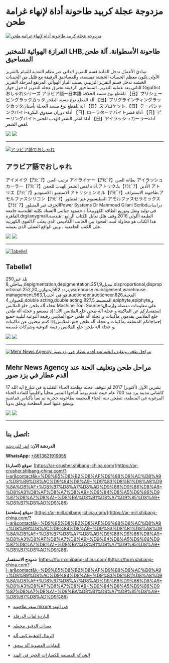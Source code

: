 # مزدوجة عجلة كربيد طاحونة أداة لإنهاء غرامة طحن

<a href="https://swt.shibang-china.com/?l=ar&img&k=%D9%85%D8%B2%D8%AF%D9%88%D8%AC%D8%A9+%D8%B9%D8%AC%D9%84%D8%A9+%D9%83%D8%B1%D8%A8%D9%8A%D8%AF+%D8%B7%D8%A7%D8%AD%D9%88%D9%86%D8%A9+%D8%A3%D8%AF%D8%A7%D8%A9+%D9%84%D8%A5%D9%86%D9%87%D8%A7%D8%A1+%D8%BA%D8%B1%D8%A7%D9%85%D8%A9+%D8%B7%D8%AD%D9%86" target="_blank">![مزدوجة عجلة كربيد طاحونة أداة لإنهاء غرامة طحن](http://static.shibang-china.com/all-800x300/436.jpg)</a>

## الفرازة الهوائية للمختبر LHB,طاحونة الأسطوانة. آلة طحن المساحيق
مبادئ الأعمال تدخل المادة قسم التفريز الذاتي عبر نظام التغذية للقيام بالتفريز الأولي.تكون معظم الحبيبات الخشنة مقسمة، والمساحيق الرقيقة مع قليل من الحبيبات الخشنة تدخل قسم التفريز التربيني بسبب التيار الهوائي المرتفع لمرحلة التفريز الثاني.بعد عملية التفريز، المساحيق الرقيقة تخترق عجلة التفريز لدخول جهاز.GigaDict おしゃれシリーズ アラビア語ー日本語.للقطع نوع مسند الحلاقة 【日】プリシェービングラックカッタآلة للقطع نوع مسند الطحن 【日】プリグラインディングラックカッタآلة للقطع نوع مسند العجلة بأسنان 【日】スプロケット.【日】テーパシャンクバイトأداة دوران صندوق البكرة 【日】ローラターナバイトأداة قشر 【日】ピーリングバイトأداة لقص الشعر الهدب للجفن 【日】アイラッシュカーラーأداة لقص الشعر.


<a href="https://whatsapp.shibangsoft.com/WhatsApp.php" target="_blank" title="WhatsApp">![](http://static.shibang-china.com/icon/whatsapp.png)</a> <a href="https://swt.shibang-china.com/?l=ar&icon&k=%D9%85%D8%B2%D8%AF%D9%88%D8%AC%D8%A9+%D8%B9%D8%AC%D9%84%D8%A9+%D9%83%D8%B1%D8%A8%D9%8A%D8%AF+%D8%B7%D8%A7%D8%AD%D9%88%D9%86%D8%A9+%D8%A3%D8%AF%D8%A7%D8%A9+%D9%84%D8%A5%D9%86%D9%87%D8%A7%D8%A1+%D8%BA%D8%B1%D8%A7%D9%85%D8%A9+%D8%B7%D8%AD%D9%86" target="_blank">![](http://static.shibang-china.com/icon/chat-ar.png)</a>

---

<a href="https://swt.shibang-china.com/?l=ar&img&k=%D9%85%D8%B2%D8%AF%D9%88%D8%AC%D8%A9+%D8%B9%D8%AC%D9%84%D8%A9+%D9%83%D8%B1%D8%A8%D9%8A%D8%AF+%D8%B7%D8%A7%D8%AD%D9%88%D9%86%D8%A9+%D8%A3%D8%AF%D8%A7%D8%A9+%D9%84%D8%A5%D9%86%D9%87%D8%A7%D8%A1+%D8%BA%D8%B1%D8%A7%D9%85%D8%A9+%D8%B7%D8%AD%D9%86" target="_blank">![アラビア語でおしゃれ](http://static.shibang-china.com/all-800x300/150.jpg)</a>

## アラビア語でおしゃれ
アイメイク【ｱﾗﾋﾞｱ】ترتيب العين アイライナー【ｱﾗﾋﾞｱ】بطانة العين アイラッシュカーラー【ｱﾗﾋﾞｱ】أداة لقص الشعر الهدب للجفن.アトリウム【ｱﾗﾋﾞｱ】الأُذين アトリエ【ｱﾗﾋﾞｱ】الاستديو : الاستوديو アトリションミル【ｱﾗﾋﾞｱ】طاحونة الاستنزاف.アモルファスシリコン【ｱﾗﾋﾞｱ】السليسيوم غير المتبلور アモルファスセラミックス【ｱﾗﾋﾞｱ】الخزف غير المتبلورPower Systems Dr Mahmoud Gilani Scribdدراسات فى توليد ونقل وتوزيع الطاقة الكهربية.أ.د.حممود جيالنى األستاذ بكلية اهلندسة جامعة القاهرة.drgilanygmail.الطبعة األولى 2016.وقف هلل تعاىل الكتاب الرابع : هندسة القوى الكهربية.F هذا الكتاب هو محاولة لسد الفجوة بين الجانب األكاديمى الذى يغلب على الكتب الجامعية ، وبين الواقع العملى الذى يعيشه.


<a href="https://whatsapp.shibangsoft.com/WhatsApp.php" target="_blank" title="WhatsApp">![](http://static.shibang-china.com/icon/whatsapp.png)</a> <a href="https://swt.shibang-china.com/?l=ar&icon&k=%D9%85%D8%B2%D8%AF%D9%88%D8%AC%D8%A9+%D8%B9%D8%AC%D9%84%D8%A9+%D9%83%D8%B1%D8%A8%D9%8A%D8%AF+%D8%B7%D8%A7%D8%AD%D9%88%D9%86%D8%A9+%D8%A3%D8%AF%D8%A7%D8%A9+%D9%84%D8%A5%D9%86%D9%87%D8%A7%D8%A1+%D8%BA%D8%B1%D8%A7%D9%85%D8%A9+%D8%B7%D8%AD%D9%86" target="_blank">![](http://static.shibang-china.com/icon/chat-ar.png)</a>

---

<a href="https://swt.shibang-china.com/?l=ar&img&k=%D9%85%D8%B2%D8%AF%D9%88%D8%AC%D8%A9+%D8%B9%D8%AC%D9%84%D8%A9+%D9%83%D8%B1%D8%A8%D9%8A%D8%AF+%D8%B7%D8%A7%D8%AD%D9%88%D9%86%D8%A9+%D8%A3%D8%AF%D8%A7%D8%A9+%D9%84%D8%A5%D9%86%D9%87%D8%A7%D8%A1+%D8%BA%D8%B1%D8%A7%D9%85%D8%A9+%D8%B7%D8%AD%D9%86" target="_blank">![Tabelle1](http://static.shibang-china.com/all-800x300/451.jpg)</a>

## Tabelle1
250,بلد غير ساحلي,8,depigmentation,depigmentation.251,تبديل,9,disproportional,disproportional.252,تردد.562,متوازن,20,warehouse management,warehouse management.563,هو هي أحب,1,auctioneer,auctioneer.826,المحبة للحيوان,4,double acting,double acting.827,المنضبط,5,epiphyte,epiphyte.و عجلة آلة طحن خلع الملابس Machine Tool Sourcesعلى معلومات مفصلة وإرسال إستفساركم عن الماكينة و عجلة آلة طحن خلع الملابس الآن! إذ مصنعو و عجلة آلة طحن خلع الملابس يقدمون ماكينات و عجلة آلة طحن خلع الملابس رفيعة النوعية لتلبية جميع إحتياجاتكم المتعلقة بماكينات و عجلة آلة طحن خلع الملابس.إذا كنتم تبحثون عن ماكينات و عجلة آلة طحن خلع الملابس رفيعة النوعية وشركات مُصنعة.


<a href="https://whatsapp.shibangsoft.com/WhatsApp.php" target="_blank" title="WhatsApp">![](http://static.shibang-china.com/icon/whatsapp.png)</a> <a href="https://swt.shibang-china.com/?l=ar&icon&k=%D9%85%D8%B2%D8%AF%D9%88%D8%AC%D8%A9+%D8%B9%D8%AC%D9%84%D8%A9+%D9%83%D8%B1%D8%A8%D9%8A%D8%AF+%D8%B7%D8%A7%D8%AD%D9%88%D9%86%D8%A9+%D8%A3%D8%AF%D8%A7%D8%A9+%D9%84%D8%A5%D9%86%D9%87%D8%A7%D8%A1+%D8%BA%D8%B1%D8%A7%D9%85%D8%A9+%D8%B7%D8%AD%D9%86" target="_blank">![](http://static.shibang-china.com/icon/chat-ar.png)</a>

---

<a href="https://swt.shibang-china.com/?l=ar&img&k=%D9%85%D8%B2%D8%AF%D9%88%D8%AC%D8%A9+%D8%B9%D8%AC%D9%84%D8%A9+%D9%83%D8%B1%D8%A8%D9%8A%D8%AF+%D8%B7%D8%A7%D8%AD%D9%88%D9%86%D8%A9+%D8%A3%D8%AF%D8%A7%D8%A9+%D9%84%D8%A5%D9%86%D9%87%D8%A7%D8%A1+%D8%BA%D8%B1%D8%A7%D9%85%D8%A9+%D8%B7%D8%AD%D9%86" target="_blank">![Mehr News Agency مراحل طحن وتغليف الحنة عند أقدم عطار في يزد صور](http://static.shibang-china.com/all-800x300/446.jpg)</a>

## Mehr News Agency مراحل طحن وتغليف الحنة عند أقدم عطار في يزد صور
17 تشرين الأول (أكتوبر) 2017.لم تتوقف عجلة مطحنة الحناء التقليدية في شارع آية الله كاشاني مدينة يزد منذ 700 عام حيث تقدم يومياً انتاجها المميز محلياً واقليمياً للمادة الحناء المرغوبة في المنطقة، تتطحن نبتة الحناء المجففة بطاحونة حجرية ثم تعبأ بأكياس قماشية ويطبع عليها اسم المطحنة ويغلق يدوياً.

<a href="https://whatsapp.shibangsoft.com/WhatsApp.php" target="_blank" title="WhatsApp">![](http://static.shibang-china.com/icon/whatsapp.png)</a> <a href="https://swt.shibang-china.com/?l=ar&icon&k=%D9%85%D8%B2%D8%AF%D9%88%D8%AC%D8%A9+%D8%B9%D8%AC%D9%84%D8%A9+%D9%83%D8%B1%D8%A8%D9%8A%D8%AF+%D8%B7%D8%A7%D8%AD%D9%88%D9%86%D8%A9+%D8%A3%D8%AF%D8%A7%D8%A9+%D9%84%D8%A5%D9%86%D9%87%D8%A7%D8%A1+%D8%BA%D8%B1%D8%A7%D9%85%D8%A9+%D8%B7%D8%AD%D9%86" target="_blank">![](http://static.shibang-china.com/icon/chat-ar.png)</a>

---
## اتصل بنا:

**الدردشة الآن:** [انقر للدردشة](https://swt.shibang-china.com?l=ar&contact&k=%D9%85%D8%B2%D8%AF%D9%88%D8%AC%D8%A9+%D8%B9%D8%AC%D9%84%D8%A9+%D9%83%D8%B1%D8%A8%D9%8A%D8%AF+%D8%B7%D8%A7%D8%AD%D9%88%D9%86%D8%A9+%D8%A3%D8%AF%D8%A7%D8%A9+%D9%84%D8%A5%D9%86%D9%87%D8%A7%D8%A1+%D8%BA%D8%B1%D8%A7%D9%85%D8%A9+%D8%B7%D8%AD%D9%86)

**WhatsApp:**  [+8613621919955](https://whatsapp.shibangsoft.com/WhatsApp.php)

**موقع (كسارة):** [https://ar-crusher.shibang-china.com/](https://ar-crusher.shibang-china.com/?l=ar&contact&k=%D9%85%D8%B2%D8%AF%D9%88%D8%AC%D8%A9+%D8%B9%D8%AC%D9%84%D8%A9+%D9%83%D8%B1%D8%A8%D9%8A%D8%AF+%D8%B7%D8%A7%D8%AD%D9%88%D9%86%D8%A9+%D8%A3%D8%AF%D8%A7%D8%A9+%D9%84%D8%A5%D9%86%D9%87%D8%A7%D8%A1+%D8%BA%D8%B1%D8%A7%D9%85%D8%A9+%D8%B7%D8%AD%D9%86)

**موقع (مطحنة):** [https://ar-mill.shibang-china.com/](https://ar-mill.shibang-china.com/?l=ar&contact&k=%D9%85%D8%B2%D8%AF%D9%88%D8%AC%D8%A9+%D8%B9%D8%AC%D9%84%D8%A9+%D9%83%D8%B1%D8%A8%D9%8A%D8%AF+%D8%B7%D8%A7%D8%AD%D9%88%D9%86%D8%A9+%D8%A3%D8%AF%D8%A7%D8%A9+%D9%84%D8%A5%D9%86%D9%87%D8%A7%D8%A1+%D8%BA%D8%B1%D8%A7%D9%85%D8%A9+%D8%B7%D8%AD%D9%86)

**نموذج الاستفسار:** [https://form.shibang-china.com](https://form.shibang-china.com?l=ar&contact&k=%D9%85%D8%B2%D8%AF%D9%88%D8%AC%D8%A9+%D8%B9%D8%AC%D9%84%D8%A9+%D9%83%D8%B1%D8%A8%D9%8A%D8%AF+%D8%B7%D8%A7%D8%AD%D9%88%D9%86%D8%A9+%D8%A3%D8%AF%D8%A7%D8%A9+%D9%84%D8%A5%D9%86%D9%87%D8%A7%D8%A1+%D8%BA%D8%B1%D8%A7%D9%85%D8%A9+%D8%B7%D8%AD%D9%86)

* [سعر طاحونة mixure في الهند](../27/%D8%B3%D8%B9%D8%B1%20%D8%B7%D8%A7%D8%AD%D9%88%D9%86%D8%A9%20mixure%20%D9%81%D9%8A%20%D8%A7%D9%84%D9%87%D9%86%D8%AF.md)

* [الباردة لفات الدرفلة](../26/%D8%A7%D9%84%D8%A8%D8%A7%D8%B1%D8%AF%D8%A9%20%D9%84%D9%81%D8%A7%D8%AA%20%D8%A7%D9%84%D8%AF%D8%B1%D9%81%D9%84%D8%A9.md)

* [معدات الدقيق محطم](../29/%D9%85%D8%B9%D8%AF%D8%A7%D8%AA%20%D8%A7%D9%84%D8%AF%D9%82%D9%8A%D9%82%20%D9%85%D8%AD%D8%B7%D9%85.md)

* [الرمال الذهبية كيف آلة](../29/%D8%A7%D9%84%D8%B1%D9%85%D8%A7%D9%84%20%D8%A7%D9%84%D8%B0%D9%87%D8%A8%D9%8A%D8%A9%20%D9%83%D9%8A%D9%81%20%D8%A2%D9%84%D8%A9.md)

* [النفايات العضوية آلة سحق](../27/%D8%A7%D9%84%D9%86%D9%81%D8%A7%D9%8A%D8%A7%D8%AA%20%D8%A7%D9%84%D8%B9%D8%B6%D9%88%D9%8A%D8%A9%20%D8%A2%D9%84%D8%A9%20%D8%B3%D8%AD%D9%82.md)

* [الشركة المصنعة للكسارات الحجر في الهند](../27/%D8%A7%D9%84%D8%B4%D8%B1%D9%83%D8%A9%20%D8%A7%D9%84%D9%85%D8%B5%D9%86%D8%B9%D8%A9%20%D9%84%D9%84%D9%83%D8%B3%D8%A7%D8%B1%D8%A7%D8%AA%20%D8%A7%D9%84%D8%AD%D8%AC%D8%B1%20%D9%81%D9%8A%20%D8%A7%D9%84%D9%87%D9%86%D8%AF.md)
